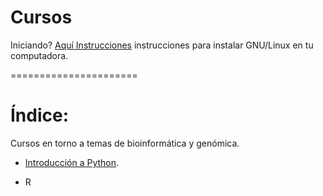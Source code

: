 Cursos
======================

Iniciando? [Aquí Instrucciones](Instalaciones_Drivers) instrucciones para instalar GNU/Linux en tu computadora.

======================

# Índice:

Cursos en torno a temas de bioinformática y genómica.

- [Introducción a Python](Python).

- R
